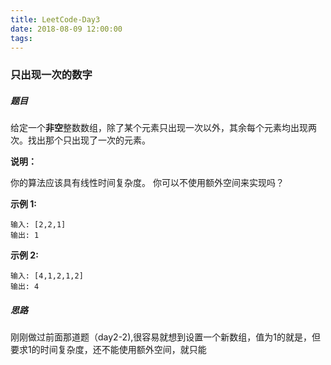 ```yaml
---
title: LeetCode-Day3
date: 2018-08-09 12:00:00
tags:
---
```


### 只出现一次的数字 

##### 题目

给定一个**非空**整数数组，除了某个元素只出现一次以外，其余每个元素均出现两次。找出那个只出现了一次的元素。

**说明：**

你的算法应该具有线性时间复杂度。 你可以不使用额外空间来实现吗？

**示例 1:**

```
输入: [2,2,1]
输出: 1
```

**示例 2:**

```
输入: [4,1,2,1,2]
输出: 4
```

##### 思路

刚刚做过前面那道题（day2-2),很容易就想到设置一个新数组，值为1的就是，但要求1的时间复杂度，还不能使用额外空间，就只能